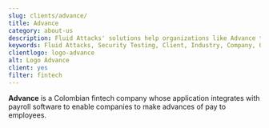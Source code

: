 ```yaml
---
slug: clients/advance/
title: Advance
category: about-us
description: Fluid Attacks' solutions help organizations like Advance to identify security vulnerabilities in their systems and manage their attack surfaces.
keywords: Fluid Attacks, Security Testing, Client, Industry, Company, Organization, Pentesting, Ethical Hacking, Advance
clientlogo: logo-advance
alt: Logo Advance
client: yes
filter: fintech
---
```


**Advance** is a Colombian fintech company
whose application integrates with payroll software
to enable companies to make advances of pay to employees.
